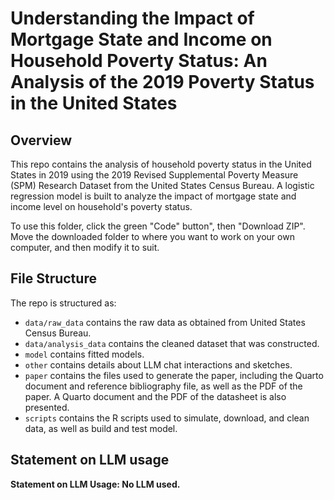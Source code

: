 # Understanding the Impact of Mortgage State and Income on Household Poverty Status: An Analysis of the 2019 Poverty Status in the United States

## Overview
This repo contains the analysis of household poverty status in the United States in 2019 using the 2019 Revised Supplemental Poverty Measure (SPM) Research Dataset from the United States Census Bureau. A logistic regression model is built to analyze the impact of mortgage state and income level on household's poverty status.

To use this folder, click the green "Code" button", then "Download ZIP". Move the downloaded folder to where you want to work on your own computer, and then modify it to suit.

## File Structure

The repo is structured as:
-   `data/raw_data` contains the raw data as obtained from United States Census Bureau.
-   `data/analysis_data` contains the cleaned dataset that was constructed.
-   `model` contains fitted models.
-   `other` contains details about LLM chat interactions and sketches.
-   `paper` contains the files used to generate the paper, including the Quarto document and reference bibliography file, as well as the PDF of the paper. A Quarto document and the PDF of the datasheet is also presented.
-   `scripts` contains the R scripts used to simulate, download, and clean data, as well as build and test model.

## Statement on LLM usage

**Statement on LLM Usage: No LLM used.**

